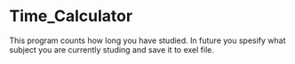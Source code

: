 # Time_Calculator
This program counts how long you have studied.
In future you spesify what subject you are currently studing and save it to exel file.
